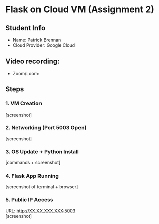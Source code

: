 # Flask on Cloud VM (Assignment 2)

## Student Info
- Name: Patrick Brennan
- Cloud Provider: Google Cloud

## Video recording: 
- Zoom/Loom: 

## Steps
### 1. VM Creation
[screenshot]

### 2. Networking (Port 5003 Open)
[screenshot]

### 3. OS Update + Python Install
[commands + screenshot]

### 4. Flask App Running
[screenshot of terminal + browser]

### 5. Public IP Access
URL: http://XX.XX.XXX.XXX:5003  
[screenshot]
